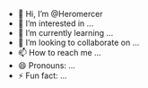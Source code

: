 - 👋 Hi, I’m @Heromercer
- 👀 I’m interested in ...
- 🌱 I’m currently learning ...
- 💞️ I’m looking to collaborate on ...
- 📫 How to reach me ...
- 😄 Pronouns: ...
- ⚡ Fun fact: ...

<!---
Heromercer/Heromercer is a ✨ special ✨ repository because its `README.md` (this file) appears on your GitHub profile.
You can click the Preview link to take a look at your changes.
--->
